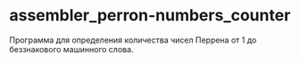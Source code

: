 # assembler_perron-numbers_counter
Программа для определения количества чисел Перрена от 1 до беззнакового машинного слова.

